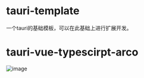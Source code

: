 # tauri-template
一个tauri的基础模板，可以在此基础上进行扩展开发。

# tauri-vue-typescirpt-arco
![image](https://github.com/user-attachments/assets/1740d29c-4395-402f-b0b7-2e5c87b56e76)

